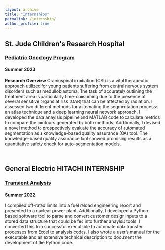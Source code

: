 ```yaml
---
layout: archive
title: "Internships"
permalink: /internship/
author_profile: true
---
```


## St. Jude Children's Research Hospital
### [Pediatric Oncology Program](https://www.stjude.org/education-training/predoctoral-training/internships/pediatric-oncology-education-poe-program.html)
#### Summer 2023

**Research Overview**
Craniospinal irradiation (CSI) is a vital therapeutic approach utilized for young patients suffering from central nervous system disorders such as medulloblastoma. The task of accurately outlining the treatment area is particularly time-consuming due to the presence of several sensitive organs at risk (OAR) that can be affected by radiation. I assessed two different methods for automating the segmentation process: an atlas technique and a deep learning neural network approach. I developed the data anaylsis pipeline and MATLAB code to calculate metrics to compare the contours generated by both methods. Additionally, I devised a novel method to prospectively evaluate the accuracy of automated segmentation as a knowledge-based quality assurance (QA) tool. The knowledge-based quality assurance tool showed promising results as a quantitative safety check for auto-segmentation models.

<br>

## General Electric HITACHI INTERNSHIP  
### [Transient Analysis](https://nuclear.gepower.com)
#### Summer 2022

I compiled off-rated limits into a fuel reload engineering report and presented to a nuclear power plant. Additionally, I developed a Python-based software tool to parse and convert customer design inputs to a stored data structure that could be fed into further anaylsis tools. I converted this to a successful executable to automate data transfer processes from Excel to analysis codes. I also wrote a user’s manual for the executable and an extensive technical description to document the development of the Python code. 